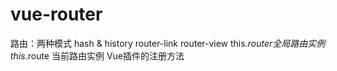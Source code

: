 # vue-router
路由：两种模式 hash & history
router-link router-view
this.$router 全局路由实例
this.$route 当前路由实例
Vue插件的注册方法
